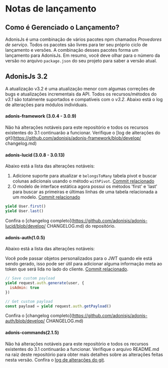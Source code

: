 # Notas de lançamento

## Como é Gerenciado o Lançamento?
AdonisJs é uma combinação de vários pacotes npm chamados *Provedores de serviço*. Todos os pacotes são livres para ter seu próprio ciclo de lançamento e versões. A combinação desses pacotes forma um lançamento para AdonisJs. Em resumo, você deve olhar para o número da versão no arquivo `package.json` do seu projeto para saber a versão atual.

## AdonisJs 3.2
A atualização v3.2 é uma atualização menor com algumas correções de bugs e atualizações incrementais da API. Todos os recursos/métodos do *v3.1* são totalmente suportados e compatíveis com o *v3.2*. Abaixo está o log de alterações para módulos individuais.

#### adonis-framework (3.0.4 - 3.0.9)
Não há alterações notáveis para este repositório e todos os recursos existentes do 3.1 continuarão a funcionar. Verifique o [log de alterações do git](https://github.com/adonisjs/adonis-framework/blob/develop/ changelog.md)

#### adonis-lucid (3.0.8 - 3.0.13)
Abaixo está a lista das alterações notáveis:

1. Adicione suporte para atualizar e `belongsToMany` tabela pivot e buscar colunas adicionais usando o método `withPivot`. [Commit relacionado](https://github.com/adonisjs/adonis-lucid/commit/1d00425)
2. O modelo de interface estática agora possui os métodos 'first' e 'last' para buscar as primeiras e últimas linhas de uma tabela relacionada a um modelo. [Commit relacionado](https://github.com/adonisjs/adonis-lucid/commit/2a74d6e)

```js
yield User.first()
yield User.last()
```

Confira o [changelog completo](https://github.com/adonisjs/adonis-lucid/blob/develop/ CHANGELOG.md) do repositório.

#### adonis-auth(1.0.5)
Abaixo está a lista das alterações notáveis:

Você pode passar objetos personalizados para o JWT quando ele está sendo gerado, isso pode ser útil para adicionar alguma informação meta ao token que será lida no lado do cliente. [Commit relacionado](https://github.com/adonisjs/adonis-auth/commit/2e413fe).

```js
// Save custom payload
yield request.auth.generate(user, {
  isAdmin: true
})

// Get custom payload
const payload = yield request.auth.getPayload()
```

Confira o [changelog completo](https://github.com/adonisjs/adonis-auth/blob/develop/ CHANGELOG.md)

#### adonis-commands(2.1.5)
Não há alterações notáveis para este repositório e todos os recursos existentes do 3.1 continuarão a funcionar. Verifique o arquivo README.md na raiz deste repositório para obter mais detalhes sobre as alterações feitas nesta versão.
Confira o [log de alterações do git](https://github.com/adonisjs/adonis-commands/blob/develop/changelog.md).
